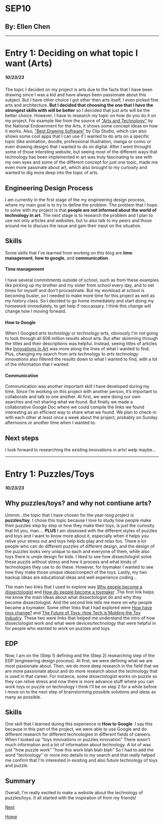 # SEP10
## By: Ellen Chen
---

# Entry 1: Deciding on what topic I want (Arts)
##### 10/23/23
The topic I decided on my project is arts due to the facts that I have been drawing since I was a kid and have always been passionate about this subject. But I have other choice I got other then arts itself, I even picked fine arts and architecture. **But I decided that choosing the one that I have the strongest skills with will be better** so I deicided that just arts will be the better choice. However, I have to research my topic on how do you do it on my project. For example like from the source of ["Arts and Technology"](https://www.arts.gov/stories/magazine/2012/4/arts-technology#:~:text=From%20the%20printing%20press%20to,landscape%20of%20bookstores%20and%20libraries.) by the National Endownment for the Arts, it shows some concept ideas on how it works. Also, ["Best Drawing Software"](https://www.clipstudio.net/how-to-draw/archives/155465) by Clip Studio, which can also shows some cool apps that I can use if I wanted to do arts on a specific topic (like animation, doodle, professional illustration, manga or comic or even drawing design) that I wanted to do on digital. After I went throught some of those intersting website, but seeing most of the different ways that technology has been implemented in art was truly fascinating to see with my own eyes and some of the different concept for just one topic, made me even more passinate about art, which also brought to my curiosity and wanted to dig more deep into the topic of arts. 

## Engineering Design Process

I am currently in the first stage of the my engineering design process, where my main goal is to try to define the problem. The problem that I hope to solve with my project is that **people are not informed about the world of technology in art**. The next stage is to research the problem and I plan to use not only articles and websites, but to also talk to my peers and those around me to discuss the issue and gain their input on the situation.

## Skills

Some skills that I’ve learned from working on this blog are **time management**, **how to google**, and **communication**. 

#### Time management

I have several commitments outside of school, such as from these examples like picking up my brother and my sister from school every day, and to set times for myself and don't procastinate. But my workload at school is becoming busier, so I needed to make more time for this project as well as my history class. So I decided to go home immediately and start doing my homework immediately, to get help if neccassary. I think this change will change how I moving forward.

#### How to Google

When I Googled _arts technology_ or _technology arts_, obviously I'm not going to look through all 608 million results about arts. But after skimming through the titles and their descriptions was helpful. Instead, seeing titles of articles like [Innovations in Art](https://education.christies.com/news/2019/may/growing-relationship-between-art-technology#:~:text=Innovations%20in%20Art&text=Technology%20has%20made%20art%20far,wider%20and%20more%20diverse%20audience.) was more along the lines of what I wanted to find. Plus, changing my search from _arts technology_ to _arts technology innovations_ also filtered the results down to what I wanted to find, with a lot of the information that I wanted. 

#### Communication

Communication was another important skill I have developed during my time. Since I’m working on this project with another person, it’s important to collaborate and talk to one another. At first, we were doing our own searches and not sharing what we found. But finally we made a collaborative Google Doc where we could compile the links we found interesting as an efficient way to share what we found. We plan to check-in with each other at least once a week about the project, probably on Sunday afternoons or another time when I wanted to.

## Next steps

I look forward to researching the existing innovations in arts! welp maybe...

---

# Entry 1: Puzzles/Toys
##### 10/23/23

## Why puzzles/toys? and why not contiune arts?

Ummm...the topic that I have chosen for the year-long project is **puzzles/toy**. I chose this topic because I love to study how people make their puzzles step by step or how they make their toys, is just the curiosity that hit you, man.... **PLUS** I am obsessed with the different styles of puzzles and toys and I want to know more about it, especially when it helps you relive your stress out and toys help kids play and relax too. There a lot people who can do different puzzles of different design, and the design of the puzzles looks very unique to each and everyone of them, while also toys there is unqie design for kids. I liked to see how dissectologist solve these puzzls without stress and how it process and what kinds of technologies they use to do these. However, for toymaker I wanted to see how they make those unique ideas/conpect of the toys. Lastly, my two backup ideas are educational ideas and well experience coding... 

The main two links that I used to explore was [Why people become a dissectologist](https://puzzleup.org/blogs/all-about-puzzles/what-is-a-dissectologist) and [How do people become a toymaker](https://www.indeed.com/career-advice/finding-a-job/how-to-become-toy-designer#:~:text=Not%20only%20do%20they%20entertain,a%20career%20choice%20worth%20considering.) .The first link helps me know the main ideas about what dissectologist do and why they become dissectologist. And the second link tells me more on why people became a toymaker. Some other links that I had explored were [How have toys change?](https://www.twinkl.com/homework-help/history-homework-help/toys-from-the-past/how-have-toys-changed) and [The Future of Toys: How Tech is Molding the Toy Industry](https://www.linkedin.com/pulse/future-toys-how-tech-molding-toy-industry-ted-curtin#%253A~%253Atext%253DA%2520smart%2520toy%2520has%2520its%252Cplay%2520value%2520or%2520educational%2520features.). These two were links that helped me understand the intro of how dissectologist work and what were devices/technology that were helpful in for people who wanted to work on puzzles and toys. 

## EDP

Now, I am on the (Step 1) defining and the (Step 2) researching step of the EDP (engineering design process). At first, we were defining what we are most passionate about. Then, we do more deep research in the field that we are more passionate about and do more research about the technology that is used in that career. For instance, some dissectologist works on puzzle so they can relive stress and now there is more advance stuff where you can work toys or puzzle on technology I think I'll be on step 2 for a while before I move on to the next step of brainstorming possible solutions and ideas as many as possible. 

## Skills

One skill that I learned during this experience is **How to Google**. I say this because in this part of the project, we were able to use Google and do different research for different technologies in different fields of careers. When I looked up "toys innovations or puzzles innovation" There wasn't much information and a lot of information about technology. A lot of was just "how puzzle work" "how this work blah blah blah" So I had to add the word "technology" or more into details to my search and that really helped me confirm that I'm interested in existing and also future technology of toys and puzzle.

## Summary

Overall, I'm really excited to make a website about the technology of puzzles/toys. It all started with the inspiration of from my friends!


[Next](entry02.md)

[Home](../README.md)
